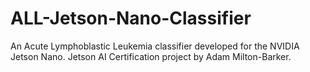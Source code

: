 # ALL-Jetson-Nano-Classifier
An Acute Lymphoblastic Leukemia classifier developed for the NVIDIA Jetson Nano. Jetson AI Certification project by Adam Milton-Barker.
